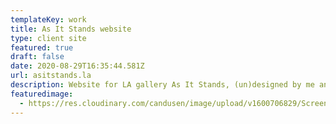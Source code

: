 ```yaml
---
templateKey: work
title: As It Stands website
type: client site
featured: true
draft: false
date: 2020-08-29T16:35:44.581Z
url: asitstands.la
description: Website for LA gallery As It Stands, (un)designed by me and built by me.
featuredimage:
  - https://res.cloudinary.com/candusen/image/upload/v1600706829/Screen_Shot_2020-09-21_at_12.46.56_PM_m0d5mf.png
---
```

